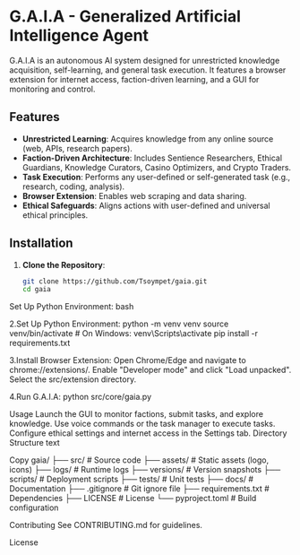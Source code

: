 # G.A.I.A - Generalized Artificial Intelligence Agent

G.A.I.A is an autonomous AI system designed for unrestricted knowledge acquisition, self-learning, and general task execution. It features a browser extension for internet access, faction-driven learning, and a GUI for monitoring and control.

## Features
- **Unrestricted Learning**: Acquires knowledge from any online source (web, APIs, research papers).
- **Faction-Driven Architecture**: Includes Sentience Researchers, Ethical Guardians, Knowledge Curators, Casino Optimizers, and Crypto Traders.
- **Task Execution**: Performs any user-defined or self-generated task (e.g., research, coding, analysis).
- **Browser Extension**: Enables web scraping and data sharing.
- **Ethical Safeguards**: Aligns actions with user-defined and universal ethical principles.

## Installation

1. **Clone the Repository**:
   ```bash
   git clone https://github.com/Tsoympet/gaia.git
   cd gaia
Set Up Python Environment:
bash

2.Set Up Python Environment:
python -m venv venv
source venv/bin/activate  # On Windows: venv\Scripts\activate
pip install -r requirements.txt

3.Install Browser Extension:
Open Chrome/Edge and navigate to chrome://extensions/.
Enable "Developer mode" and click "Load unpacked".
Select the src/extension directory.

4.Run G.A.I.A:
python src/core/gaia.py

Usage
Launch the GUI to monitor factions, submit tasks, and explore knowledge.
Use voice commands or the task manager to execute tasks.
Configure ethical settings and internet access in the Settings tab.
Directory Structure
text

Copy
gaia/
├── src/                # Source code
├── assets/             # Static assets (logo, icons)
├── logs/               # Runtime logs
├── versions/           # Version snapshots
├── scripts/            # Deployment scripts
├── tests/              # Unit tests
├── docs/               # Documentation
├── .gitignore          # Git ignore file
├── requirements.txt    # Dependencies
├── LICENSE             # License
└── pyproject.toml      # Build configuration

Contributing
See CONTRIBUTING.md for guidelines.

License


